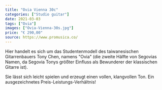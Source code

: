 ```yaml
---
title: "Ovia Vienna 30c"
categories: ["Studio guitar"]
date: 2021-03-03
tags: ["Ovia"]
images: ["Ovia-Vienna-30s.jpg"]
price: "€ 290,00"
source: https://www.promusica.co/
---
```


Hier handelt es sich um das Studentenmodell des taiwanesischen Gitarrenbauers Tony Chen, namens "Ovia" (die zweite Hälfte von Segovias Namen, da Segovia Tonys größter Einfluss als Bewunderer der klassischen Gitarre ist).

Sie lässt sich leicht spielen und erzeugt einen vollen, klangvollen Ton. Ein ausgezeichnetes Preis-Leistungs-Verhältnis!
